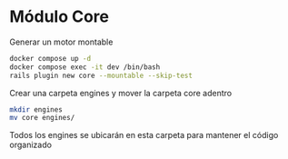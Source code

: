 # Módulo Core

Generar un motor montable
```sh
docker compose up -d
docker compose exec -it dev /bin/bash
rails plugin new core --mountable --skip-test
```
Crear una carpeta engines y mover la carpeta core adentro
```sh
mkdir engines
mv core engines/
```
Todos los engines se ubicarán en esta carpeta para mantener el código organizado
